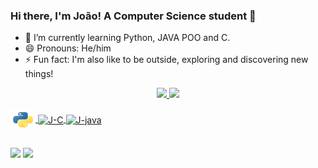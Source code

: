 ### Hi there, I'm João! A Computer Science student 👋
- 🌱 I’m currently learning Python, JAVA POO and C.
- 😄 Pronouns: He/him
- ⚡ Fun fact:  I'm also like to be outside, exploring and discovering new things!

<div align="center">
  <a href="https://github.com/jvdss3">
  <img height="160em" src="https://github-readme-stats.vercel.app/api?username=jvdss3&show_icons=true&theme=swift&include_all_commits=true&count_private=true"/>
  <img height="150em" src="https://github-readme-stats.vercel.app/api/top-langs/?username=jvdss3&layout=compact&langs_count=7&theme=swift"/>
</div>
<div style="display: inline_block"><br> 
   <img align="center" alt="J-python" height="30" width="40" src="https://raw.githubusercontent.com/devicons/devicon/master/icons/python/python-original.svg">
  <img align="center" alt="J-C" height="30" width="40" src="https://img.shields.io/badge/C-00599C?style=for-the-badge&logo=c&logoColor=white">
  <img align="center" alt="J-java" height="30" width="40" src="https://img.shields.io/badge/Java-ED8B00?style=for-the-badge&logo=java&logoColor=white">
</div>

  ##
  
 <div>
  <a href="https://instagram.com/jvdss3" target="_blank"><img src="https://img.shields.io/badge/-Instagram-%23E4405F?style=for-the-badge&logo=instagram&logoColor=white" target="_blank"></a>  
  <a href = "mailto:jvdss3@icloud.com"><img src="https://img.shields.io/badge/-Gmail-%23333?style=for-the-badge&logo=gmail&logoColor=white" target="_blank"></a>
 <div>
